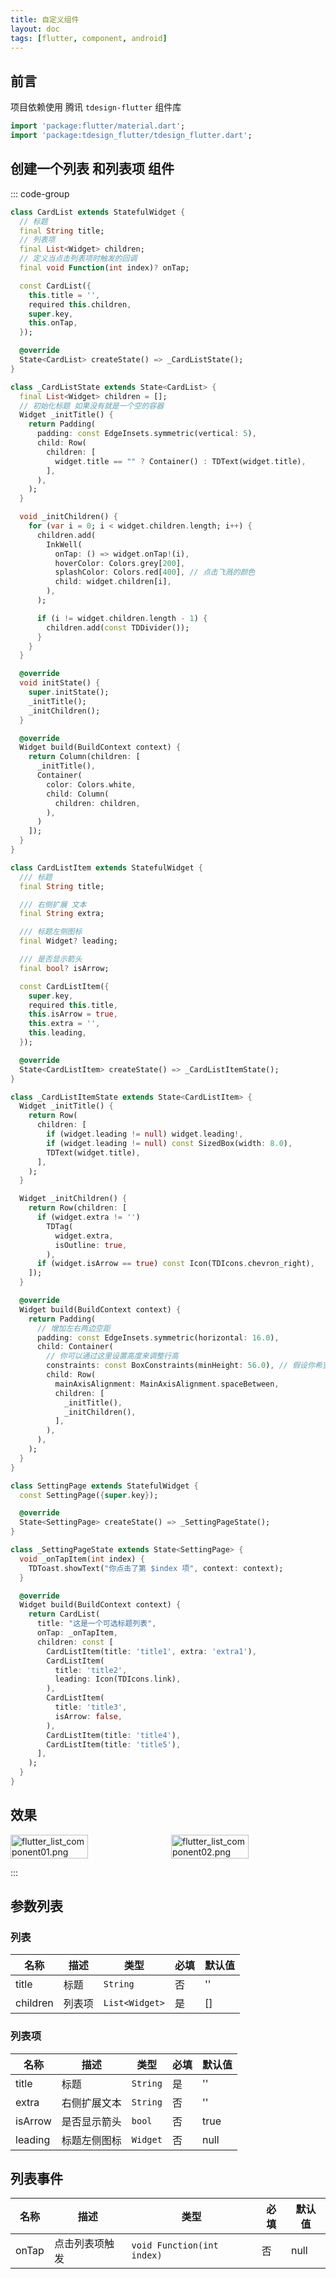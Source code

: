 ```yaml
---
title: 自定义组件
layout: doc
tags: [flutter, component, android]
---
```


## 前言
项目依赖使用 腾讯 `tdesign-flutter` 组件库

```dart
import 'package:flutter/material.dart';
import 'package:tdesign_flutter/tdesign_flutter.dart';
```
## 创建一个列表 和列表项 组件

::: code-group
```dart [card_list.dart]
class CardList extends StatefulWidget {
  // 标题
  final String title;
  // 列表项
  final List<Widget> children;
  // 定义当点击列表项时触发的回调
  final void Function(int index)? onTap;

  const CardList({
    this.title = '',
    required this.children,
    super.key,
    this.onTap,
  });

  @override
  State<CardList> createState() => _CardListState();
}

class _CardListState extends State<CardList> {
  final List<Widget> children = [];
  // 初始化标题 如果没有就是一个空的容器
  Widget _initTitle() {
    return Padding(
      padding: const EdgeInsets.symmetric(vertical: 5),
      child: Row(
        children: [
          widget.title == "" ? Container() : TDText(widget.title),
        ],
      ),
    );
  }

  void _initChildren() {
    for (var i = 0; i < widget.children.length; i++) {
      children.add(
        InkWell(
          onTap: () => widget.onTap!(i),
          hoverColor: Colors.grey[200],
          splashColor: Colors.red[400], // 点击飞溅的颜色
          child: widget.children[i],
        ),
      );

      if (i != widget.children.length - 1) {
        children.add(const TDDivider());
      }
    }
  }

  @override
  void initState() {
    super.initState();
    _initTitle();
    _initChildren();
  }

  @override
  Widget build(BuildContext context) {
    return Column(children: [
      _initTitle(),
      Container(
        color: Colors.white,
        child: Column(
          children: children,
        ),
      )
    ]);
  }
}
```

```dart [card_list_item.dart]
class CardListItem extends StatefulWidget {
  /// 标题
  final String title;

  /// 右侧扩展 文本
  final String extra;

  /// 标题左侧图标
  final Widget? leading;

  /// 是否显示箭头
  final bool? isArrow;

  const CardListItem({
    super.key,
    required this.title,
    this.isArrow = true,
    this.extra = '',
    this.leading,
  });

  @override
  State<CardListItem> createState() => _CardListItemState();
}

class _CardListItemState extends State<CardListItem> {
  Widget _initTitle() {
    return Row(
      children: [
        if (widget.leading != null) widget.leading!,
        if (widget.leading != null) const SizedBox(width: 8.0),
        TDText(widget.title),
      ],
    );
  }

  Widget _initChildren() {
    return Row(children: [
      if (widget.extra != '')
        TDTag(
          widget.extra,
          isOutline: true,
        ),
      if (widget.isArrow == true) const Icon(TDIcons.chevron_right),
    ]);
  }

  @override
  Widget build(BuildContext context) {
    return Padding(
      // 增加左右两边空距
      padding: const EdgeInsets.symmetric(horizontal: 16.0),
      child: Container(
        // 你可以通过这里设置高度来调整行高
        constraints: const BoxConstraints(minHeight: 56.0), // 假设你希望行高至少为 56
        child: Row(
          mainAxisAlignment: MainAxisAlignment.spaceBetween,
          children: [
            _initTitle(),
            _initChildren(),
          ],
        ),
      ),
    );
  }
}

```

```dart [page.dart]
class SettingPage extends StatefulWidget {
  const SettingPage({super.key});

  @override
  State<SettingPage> createState() => _SettingPageState();
}

class _SettingPageState extends State<SettingPage> {
  void _onTapItem(int index) {
    TDToast.showText("你点击了第 $index 项", context: context);
  }

  @override
  Widget build(BuildContext context) {
    return CardList(
      title: "这是一个可选标题列表",
      onTap: _onTapItem,
      children: const [
        CardListItem(title: 'title1', extra: 'extra1'),
        CardListItem(
          title: 'title2',
          leading: Icon(TDIcons.link),
        ),
        CardListItem(
          title: 'title3',
          isArrow: false,
        ),
        CardListItem(title: 'title4'),
        CardListItem(title: 'title5'),
      ],
    );
  }
}
```
## 效果
<client-only>
<div style='display: flex;gap: 10px;'>
  <img width="50%" src="/images/screenshot/flutter/flutter_list_component01.png" alt="flutter_list_component01.png" />

  <img width="50%" src="/images/screenshot/flutter/flutter_list_component02.png" alt="flutter_list_component02.png" />

</div>
</client-only>

:::
## 参数列表
### 列表
| 名称     | 描述   | 类型           | 必填 | 默认值 |
| -------- | ------ | -------------- | ---- | ------ |
| title    | 标题   | `String`       | 否   | ''     |
| children | 列表项 | `List<Widget>` | 是   | []     |


### 列表项

| 名称    | 描述         | 类型     | 必填 | 默认值 |
| ------- | ------------ | -------- | ---- | ------ |
| title   | 标题         | `String` | 是   | ''     |
| extra   | 右侧扩展文本 | `String` | 否   | ''     |
| isArrow | 是否显示箭头 | `bool`   | 否   | true   |
| leading | 标题左侧图标 | `Widget` | 否   | null   |


## 列表事件
| 名称  | 描述           | 类型                       | 必填 | 默认值 |
| ----- | -------------- | -------------------------- | ---- | ------ |
| onTap | 点击列表项触发 | `void Function(int index)` | 否   | null   |
